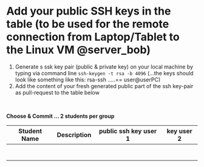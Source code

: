 # Add your public SSH keys in the table (to be used for the remote connection from Laptop/Tablet to the Linux VM @server_bob)

1. Generate s ssk key pair (public & private key) on your local machine by typing via command line
```ssh-keygen -t rsa -b 4096``` (...the keys should look like something like this: rsa-ssh .....== user@userPC)
2. Add the content of your fresh generated public part of the ssh key-pair as pull-request to the table below


<br/>

**Choose & Commit ... 2 students per group**

|  Student Name	        |  Description		          	|  public ssh key  user 1  |  key user 2    |
| :-------------------: | :-------------------------: | :----------------------: | :------------: |
|                       |                             |                          |                |
|                       |                             |                          |                |
|                       |                             |                          |                |
|                       |                             |                          |                |
|                       |                             |                          |                |
|                       |                             |                          |                |
|                       |                             |                          |                
